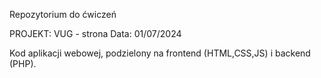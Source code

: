 Repozytorium do ćwiczeń

PROJEKT: VUG - strona
Data: 01/07/2024

Kod aplikacji webowej, podzielony na frontend (HTML,CSS,JS) i backend (PHP). 
